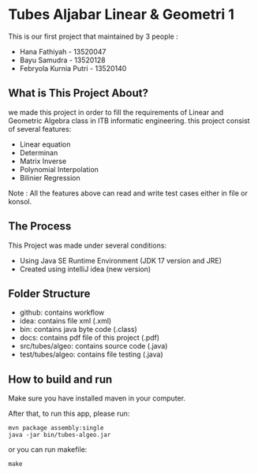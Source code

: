 # Tubes Aljabar Linear & Geometri 1

This is our first project that maintained by 3 people :
* Hana Fathiyah - 13520047
* Bayu Samudra - 13520128
* Febryola Kurnia Putri - 13520140

## What is This Project About?
we made this project in order to fill the requirements of Linear and Geometric Algebra class in ITB
informatic engineering. this project consist of several features:

* Linear equation
* Determinan
* Matrix Inverse
* Polynomial Interpolation
* Bilinier Regression

Note : All the features above can read and write test cases either in file or konsol.

## The Process
This Project was made under several conditions:
* Using Java SE Runtime Environment (JDK 17 version and JRE)
* Created using intelliJ idea (new version)

## Folder Structure
* github: contains workflow
* idea: contains file xml (.xml)
* bin: contains java byte code (.class)
* docs: contains pdf file of this project (.pdf)
* src/tubes/algeo: contains source code (.java)
* test/tubes/algeo: contains file testing (.java)

## How to build and run
Make sure you have installed maven in your computer.

After that, to run this app, please run:
```shell
mvn package assembly:single
java -jar bin/tubes-algeo.jar
```
or you can run makefile:
```shell
make
```
